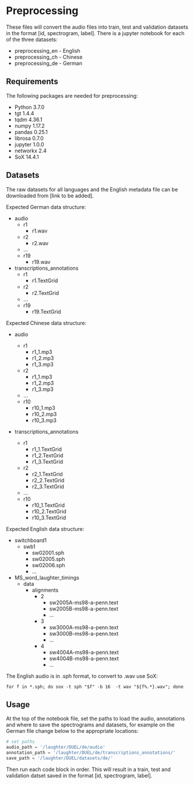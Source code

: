 # Preprocessing
These files will convert the audio files into train, test and validation datasets in the format [id, spectrogram, label]. There is a jupyter notebook for each of the three datasets:
* preprocessing_en - English
* preprocessing_ch - Chinese
* preprocessing_de - German

## Requirements
The following packages are needed for preprocessing:
* Python 3.7.0
* tgt 1.4.4
* tqdm 4.36.1
* numpy 1.17.2
* pandas 0.25.1
* librosa 0.7.0
* jupyter 1.0.0
* networkx 2.4
* SoX 14.4.1

## Datasets
The raw datasets for all languages and the English metadata file can be downloaded from [link to be added].

Expected German data structure:

* audio
  * r1
    * r1.wav
  * r2
    * r2.wav
  * ...
  * r19
    * r19.wav
* transcriptions_annotations
  * r1
    * r1.TextGrid
  * r2
    * r2.TextGrid
  * ...
  * r19
    * r19.TextGrid

Expected Chinese data structure:

* audio
  * r1
    * r1_1.mp3
    * r1_2.mp3
    * r1_3.mp3
  * r2
    * r1_1.mp3
    * r1_2.mp3
    * r1_3.mp3
  * ...
  * r10
    * r10_1.mp3
    * r10_2.mp3
    * r10_3.mp3

* transcriptions_annotations
  * r1
    * r1_1.TextGrid
    * r1_2.TextGrid
    * r1_3.TextGrid
  * r2
    * r2_1.TextGrid
    * r2_2.TextGrid
    * r2_3.TextGrid
  * ...
  * r10
    * r10_1.TextGrid
    * r10_2.TextGrid
    * r10_3.TextGrid

Expected English data structure:

* switchboard1
  * swb1
    * sw02001.sph
    * sw02005.sph
    * sw02006.sph
    * …
* MS_word_laughter_timings
  * data
    * alignments
      * 2
        * sw2005A-ms98-a-penn.text
        * sw2005B-ms98-a-penn.text
        * ...
      * 3
        * sw3000A-ms98-a-penn.text
        * sw3000B-ms98-a-penn.text
        * ...
      * 4
        * sw4004A-ms98-a-penn.text
        * sw4004B-ms98-a-penn.text
        * ...

The English audio is in .sph format, to convert to .wav use SoX:

```shell
for f in *.sph; do sox -t sph "$f" -b 16  -t wav "${f%.*}.wav"; done
```
## Usage
At the top of the notebook file, set the paths to load the audio, annotations and where to save the spectrograms and datasets, for example on the German file change below to the appropriate locations:

```python
# set paths
audio_path = '/laughter/DUEL/de/audio'
annotation_path = '/laughter/DUEL/de/transcriptions_annotations/'
save_path = '/laughter/DUEL/datasets/de/'
```
Then run each code block in order. This will result in a train, test and validation datset saved in the format [id, spectrogram, label].
